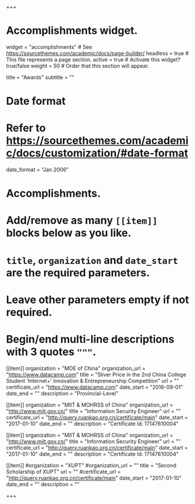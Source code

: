 +++
# Accomplishments widget.
widget = "accomplishments"  # See https://sourcethemes.com/academic/docs/page-builder/
headless = true  # This file represents a page section.
active = true  # Activate this widget? true/false
weight = 50  # Order that this section will appear.

title = "Awards"
subtitle = ""

# Date format
#   Refer to https://sourcethemes.com/academic/docs/customization/#date-format
date_format = "Jan 2006"

# Accomplishments.
#   Add/remove as many `[[item]]` blocks below as you like.
#   `title`, `organization` and `date_start` are the required parameters.
#   Leave other parameters empty if not required.
#   Begin/end multi-line descriptions with 3 quotes `"""`.

[[item]]
  organization = "MOE of China"
  organization_url = "https://www.datacamp.com"
  title = "Sliver Price in the 2nd China College Student 'Internet+' Innovation & Entrepreneurship Competition"
  url = ""
  certificate_url = "https://www.datacamp.com"
  date_start = "2016-09-01"
  date_end = ""
  description = "Provincial-Level"

[[item]]
  organization = "MIIT & MOHRSS of China"
  organization_url = "http://www.miit.gov.cn/"
  title = "Information Security Engineer"
  url = ""
  certificate_url = "http://query.ruankao.org.cn/certificate/main"
  date_start = "2017-01-10"
  date_end = ""
  description = "Certificate Id: 17147610004"

[[item]]
  organization = "MIIT & MOHRSS of China"
  organization_url = "http://www.miit.gov.cn/"
  title = "Information Security Engineer"
  url = ""
  certificate_url = "http://query.ruankao.org.cn/certificate/main"
  date_start = "2017-01-10"
  date_end = ""
  description = "Certificate Id: 17147610004"

  [[item]]
  #organization = "XUPT"
  #organization_url = ""
  title = "Second Scholarship of XUPT"
  url = ""
  #certificate_url = "http://query.ruankao.org.cn/certificate/main"
  date_start = "2017-01-10"
  date_end = ""
  description = ""


+++

